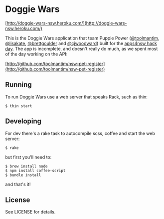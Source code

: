 # Doggie Wars

[http://doggie-wars-nsw.heroku.com/](http://doggie-wars-nsw.heroku.com/)

This is the Doggie Wars application that team Puppie Power ([@toolmantim](http://twitter.com/toolmantim),
[@lisakate](http://twitter.com/lisakate), [@brettgoulder](http://twitter.com/brettgoulder) and [@cjwoodward](http://twitter.com/cjwoodward)) built for the [apps4nsw hack day](http://apps4nsw.webdirections.org/). The app is incomplete, and doesn't really do much, as we spent most of the day
working on the API:

[http://github.com/toolmantim/nsw-pet-register](http://github.com/toolmantim/nsw-pet-register)

## Running

To run Doggie Wars use a web server that speaks Rack, such as thin:

    $ thin start

## Developing

For dev there's a rake task to autocompile scss, coffee and start the web server:

    $ rake

but first you'll need to:

    $ brew install node
    $ npm install coffee-script
    $ bundle install

and that's it!

## License

See LICENSE for details.

